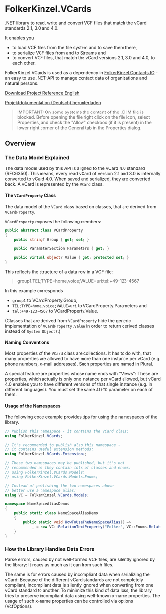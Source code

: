 # FolkerKinzel.VCards
.NET library to read, write and convert VCF files that match the vCard standards 2.1, 3.0 and 4.0.

It enables you
* to load VCF files from the file system and to save them there,
* to serialize VCF files from and to Streams and
* to convert VCF files, that match the vCard versions 2.1, 3.0 and 4.0, to each other.

FolkerKinzel.VCards is used as a dependency in [FolkerKinzel.Contacts.IO](https://www.nuget.org/packages/FolkerKinzel.Contacts.IO/) - an easy to use .NET-API to manage contact data of organizations and natural persons.

[Download Project Reference English](https://github.com/FolkerKinzel/VCards/blob/master/ProjectReference/2.1.0/FolkerKinzel.VCards.en.chm)

[Projektdokumentation (Deutsch) herunterladen](https://github.com/FolkerKinzel/VCards/blob/master/ProjectReference/2.1.0/FolkerKinzel.VCards.de.chm)

> IMPORTANT: On some systems the content of the .CHM file is blocked. Before opening the file right click on the file icon, select Properties, and check the "Allow" checkbox (if it is present) in the lower right corner of the General tab in the Properties dialog.


## Overview
### The Data Model Explained

The data model used by this API is aligned to the vCard 4.0 standard (RFC6350). This means, every read vCard of version 2.1 and 3.0 is internally converted to vCard 4.0. When saved and serialized, they are converted back. A vCard is represented by the `VCard` class.

#### The `VCardProperty` Class

The data model of the `VCard` class based on classes, that are derived from `VCardProperty`.

`VCardProperty` exposes the following members:

```csharp
public abstract class VCardProperty
{
    public string? Group { get; set; }

    public ParameterSection Parameters { get; }

    public virtual object? Value { get; protected set; }
}
````

This reflects the structure of a data row in a VCF file:
> group1.TEL;TYPE=home,voice;VALUE=uri:tel:+49-123-4567

In this example corresponds
* `group1` to VCardProperty.Group,
* `TEL;TYPE=home,voice;VALUE=uri` to VCardProperty.Parameters and
* `tel:+49-123-4567` to VCardProperty.Value.

(Classes that are derived from `VCardProperty` hide the generic implementation of `VCardProperty.Value` in order to return derived classes instead of `System.Object?`.) 


#### Naming Conventions

Most properties of the `VCard` class are collections. It has to do with, that many properties are allowed to have more than one instance per vCard (e.g. phone numbers, e-mail addresses). Such properties are named in Plural.</para>
              
A special feature are properties whose name ends with "Views": These are properties, which actually is only one instance per vCard allowed, but vCard 4.0 enables you to have different versions of that single instance (e.g. in different languages). You must set the same `AltID` parameter on each of them.

#### Usage of the Namespaces
The following code example provides tips for using the namespaces of the library.

```csharp
// Publish this namespace - it contains the VCard class:
using FolkerKinzel.VCards;

// It's recommended to publish also this namespace -
// it contains useful extension methods:
using FolkerKinzel.VCards.Extensions;

// These two namespaces may be published, but it's not
// recommended as they contain lots of classes and enums:
// using FolkerKinzel.VCards.Models;
// using FolkerKinzel.VCards.Models.Enums;

// Instead of publishing the two namespaces above
// better use a namespace alias:
using VC = FolkerKinzel.VCards.Models;

namespace NameSpaceAliasDemos
{
    public static class NameSpaceAliasDemo
    {
        public static void HowToUseTheNameSpaceAlias() =>
            _ = new VC::RelationTextProperty("Folker", VC::Enums.RelationTypes.Contact);
    }
}
```

### How the Library Handles Data Errors

Parse errors, caused by not well-formed VCF files, are silently ignored by the library: It reads as much as it can from such files.

The same is for errors caused by incompliant data when serializing the vCard: Because of the different vCard standards are not completely compliant, incompliant data is silently ignored when converting from one vCard standard to another. To minimize this kind of data loss, the library tries to preserve incompliant data using well-known x-name properties. The usage of such x-name properties can be controlled via options (VcfOptions).